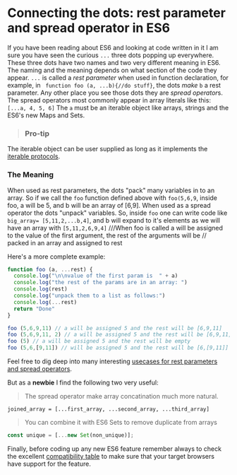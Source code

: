 # Connecting the dots: rest parameter and spread operator in ES6


If you have been reading about ES6 and looking at code written in it I am sure you have seen the curious `...` three dots popping up everywhere. These three dots have two names and two very different meaning in ES6. The naming and the meaning depends on what section of the code they appear. `...` is called a *rest parameter* when used in function declaration, for example, in ` function foo (a, ...b){//do stuff}`, the dots _make_ `b` a rest parameter.  Any other place you see those dots they are *spread operator*s. The spread operators most commonly appear in array literals like this: `[...a, 4, 5, 6]` The `a` must be an iterable object like arrays, strings and the ES6's new Maps and Sets.  

>### Pro-tip
The iterable object can be user supplied as long as it implements the [iterable protocols](https://developer.mozilla.org/en-US/docs/Web/JavaScript/Reference/Iteration_protocols#The_iterable_protocol).


### The Meaning
When used as rest parameters, the dots "pack" many variables in to an array. So if we call the `foo` function defined above with `foo(5,6,9`, inside foo, a will be 5, and b will be an array of [6,9].  When used as a spread operator the dots "unpack" variables. So, inside `foo` one can write code like `big_array= [5,11,2,...b,4]`, and b will expand to it's elements as we will have an array with `[5,11,2,6,9,4]` 
///When foo is called a will be assigned to the value of the first argument, the rest of the arguments will be
// packed in an array and assigned to rest

Here's a more complete example:

```javascript
function foo (a, ...rest) {
  console.log("\n\nvalue of the first param is  " + a)
  console.log("the rest of the params are in an array: ")
  console.log(rest)
  console.log("unpack them to a list as follows:")
  console.log(...rest) 
  return "Done"
}

foo (5,6,9,11) // a will be assigned 5 and the rest will be [6,9,11]
foo (5,6,9,11, 2) // a will be assigned 5 and the rest will be [6,9,11, 12]
foo (5) // a will be assigned 5 and the rest will be empty
foo (5,6,[9,11]) // will be assigned 5 and the rest will be [6,[9,11]]

```

Feel free to dig deep into many interesting [usecases for rest parameters and spread operators](https://dmitripavlutin.com/how-three-dots-changed-javascript/). 

But as a **newbie** I find the following two very useful:

>The spread operator make array concatination much more natural. 

`joined_array = [...first_array, ...second_array, ...third_array]`

>You can combine it with ES6 Sets to remove duplicate from arrays

```javascript 
const unique = [...new Set(non_unique)];
``` 


Finally, before coding up any new ES6 feature remember always to check the excellent [compatibility table](http://kangax.github.io/compat-table/es6/) to make sure that your target browsers have support for the feature.
